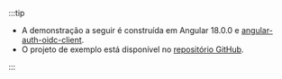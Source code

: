 :::tip

- A demonstração a seguir é construída em Angular 18.0.0 e [angular-auth-oidc-client](https://github.com/damienbod/angular-auth-oidc-client).
- O projeto de exemplo está disponível no [repositório GitHub](https://github.com/logto-io/js/tree/master/packages/angular-sample).

:::
